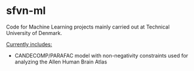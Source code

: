 sfvn-ml
=======

Code for Machine Learning projects mainly carried out at Technical University of Denmark.

<u>Currently includes:</u>

* CANDECOMP/PARAFAC model with non-negativity constraints used for analyzing the Allen Human Brain Atlas
